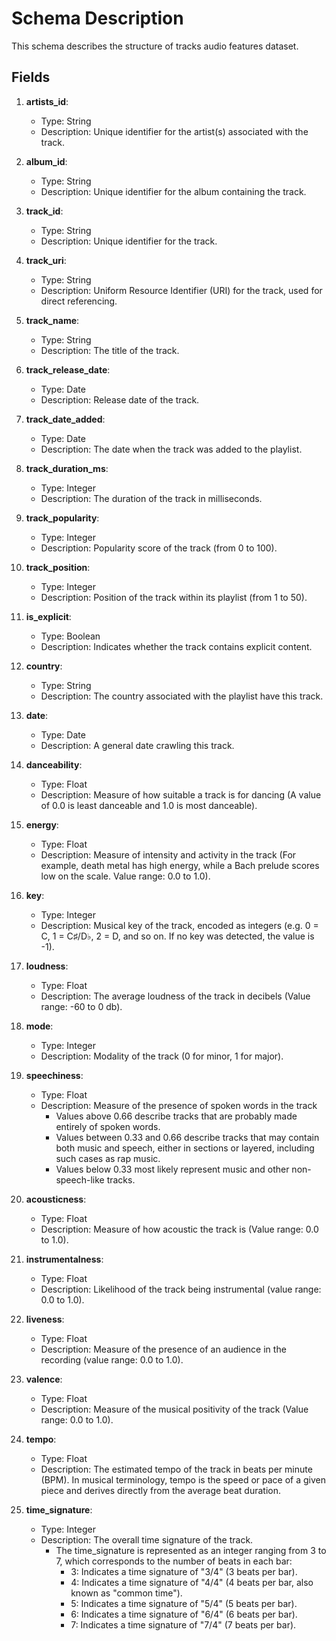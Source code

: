 # Schema Description

This schema describes the structure of tracks audio features dataset.

## Fields

1. **artists_id**:  
   - Type: String  
   - Description: Unique identifier for the artist(s) associated with the track.

2. **album_id**:  
   - Type: String  
   - Description: Unique identifier for the album containing the track.

3. **track_id**:  
   - Type: String  
   - Description: Unique identifier for the track.

4. **track_uri**:  
   - Type: String  
   - Description: Uniform Resource Identifier (URI) for the track, used for direct referencing.

5. **track_name**:  
   - Type: String  
   - Description: The title of the track.

6. **track_release_date**:  
   - Type: Date  
   - Description: Release date of the track.

7. **track_date_added**:  
   - Type: Date  
   - Description: The date when the track was added to the playlist.

8. **track_duration_ms**:  
   - Type: Integer  
   - Description: The duration of the track in milliseconds.

9. **track_popularity**:  
   - Type: Integer  
   - Description: Popularity score of the track (from 0 to 100).

10. **track_position**:  
    - Type: Integer  
    - Description: Position of the track within its playlist (from 1 to 50).

11. **is_explicit**:  
    - Type: Boolean  
    - Description: Indicates whether the track contains explicit content.

12. **country**:  
    - Type: String  
    - Description: The country associated with the playlist have this track.

13. **date**:  
    - Type: Date  
    - Description: A general date crawling this track.

14. **danceability**:  
    - Type: Float  
    - Description: Measure of how suitable a track is for dancing (A value of 0.0 is least danceable and 1.0 is most danceable).

15. **energy**:  
    - Type: Float  
    - Description: Measure of intensity and activity in the track (For example, death metal has high energy, while a Bach prelude scores low on the scale. Value range: 0.0 to 1.0).

16. **key**:  
    - Type: Integer  
    - Description: Musical key of the track, encoded as integers (e.g. 0 = C, 1 = C♯/D♭, 2 = D, and so on. If no key was detected, the value is -1).

17. **loudness**:  
    - Type: Float  
    - Description: The average loudness of the track in decibels (Value range: -60 to 0 db).

18. **mode**:  
    - Type: Integer  
    - Description: Modality of the track (0 for minor, 1 for major).

19. **speechiness**:  
    - Type: Float  
    - Description: Measure of the presence of spoken words in the track 
        - Values above 0.66 describe tracks that are probably made entirely of spoken words. 
        - Values between 0.33 and 0.66 describe tracks that may contain both music and speech, either in sections or layered, including such cases as rap music. 
        - Values below 0.33 most likely represent music and other non-speech-like tracks.

20. **acousticness**:  
    - Type: Float  
    - Description: Measure of how acoustic the track is (Value range: 0.0 to 1.0).

21. **instrumentalness**:  
    - Type: Float  
    - Description: Likelihood of the track being instrumental (value range: 0.0 to 1.0).

22. **liveness**:  
    - Type: Float  
    - Description: Measure of the presence of an audience in the recording (value range: 0.0 to 1.0).

23. **valence**:  
    - Type: Float  
    - Description: Measure of the musical positivity of the track (Value range: 0.0 to 1.0).

24. **tempo**:  
    - Type: Float  
    - Description: The estimated tempo of the track in beats per minute (BPM). In musical terminology, tempo is the speed or pace of a given piece and derives directly from the average beat duration.

25. **time_signature**:  
    - Type: Integer  
    - Description: The overall time signature of the track.
        - The time_signature is represented as an integer ranging from 3 to 7, which corresponds to the number of beats in each bar:
            - 3: Indicates a time signature of "3/4" (3 beats per bar).
            - 4: Indicates a time signature of "4/4" (4 beats per bar, also known as "common time").
            - 5: Indicates a time signature of "5/4" (5 beats per bar).
            - 6: Indicates a time signature of "6/4" (6 beats per bar).
            - 7: Indicates a time signature of "7/4" (7 beats per bar).